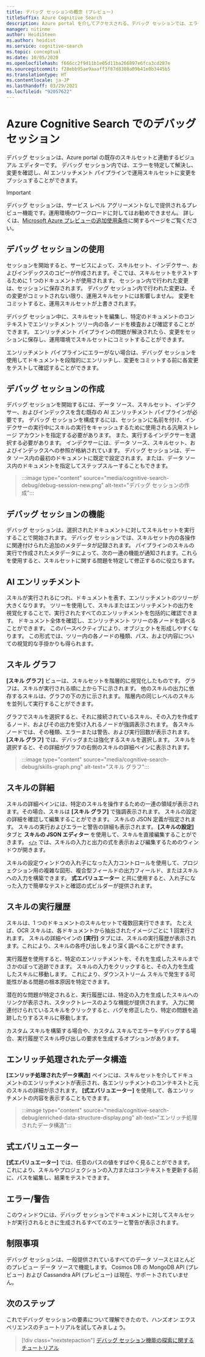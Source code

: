 ```yaml
---
title: デバッグ セッションの概念 (プレビュー)
titleSuffix: Azure Cognitive Search
description: Azure portal を介してアクセスされる、デバッグ セッションでは、エラーを特定して修正し、変更を確認し、AI エンリッチメント パイプラインでスキルセットに変更をプッシュできる環境などの IDE が提供されます。 デバッグ セッションはプレビュー段階です。
manager: nitinme
author: HeidiSteen
ms.author: heidist
ms.service: cognitive-search
ms.topic: conceptual
ms.date: 10/05/2020
ms.openlocfilehash: f666cc2f9d11b1e05d11ba266897e6fca3cd287e
ms.sourcegitcommit: f28ebb95ae9aaaff3f87d8388a09b41e0b3445b5
ms.translationtype: HT
ms.contentlocale: ja-JP
ms.lasthandoff: 03/29/2021
ms.locfileid: "92057622"
---
```

# <a name="debug-sessions-in-azure-cognitive-search"></a>Azure Cognitive Search でのデバッグ セッション

デバッグ セッションは、Azure portal の既存のスキルセットと連動するビジュアル エディターです。 デバッグ セッション内では、エラーを特定して解決し、変更を確認し、AI エンリッチメント パイプラインで運用スキルセットに変更をプッシュすることができます。

> [!Important]
> デバッグ セッションは、サービス レベル アグリーメントなしで提供されるプレビュー機能です。運用環境のワークロードに対してはお勧めできません。 詳しくは、[Microsoft Azure プレビューの追加使用条件](https://azure.microsoft.com/support/legal/preview-supplemental-terms/)に関するページをご覧ください。
>

## <a name="using-debug-sessions"></a>デバッグ セッションの使用

セッションを開始すると、サービスによって、スキルセット、インデクサー、およびインデックスのコピーが作成されます。そこでは、スキルセットをテストするために 1 つのドキュメントが使用されます。 セッション内で行われた変更は、セッションに保存されます。 デバッグ セッション内で行われた変更は、その変更がコミットされない限り、運用スキルセットには影響しません。 変更をコミットすると、運用スキルセットが上書きされます。

デバッグ セッション中に、スキルセットを編集し、特定のドキュメントのコンテキストでエンリッチメント ツリー内の各ノードを検査および確認することができます。 エンリッチメント パイプラインの問題が解決されたら、変更をセッションに保存し、運用環境でスキルセットにコミットすることができます。 

エンリッチメント パイプラインにエラーがない場合は、デバッグ セッションを使用してドキュメントを段階的にエンリッチし、変更をコミットする前に各変更をテストして確認することができます。

## <a name="creating-a-debug-session"></a>デバッグ セッションの作成

デバッグ セッションを開始するには、データ ソース、スキルセット、インデクサー、およびインデックスを含む既存の AI エンリッチメント パイプラインが必要です。 デバッグ セッションを構成するには、セッションに名前を付け、インデクサーの実行中にスキルの実行をキャッシュするために使用される汎用ストレージ アカウントを指定する必要があります。 また、実行するインデクサーを選択する必要があります。 インデクサーには、データ ソース、スキルセット、およびインデックスへの参照が格納されています。 デバッグ セッションは、データ ソース内の最初のドキュメントに既定で設定されます。または、データ ソース内のドキュメントを指定してステップスルーすることもできます。

> :::image type="content" source="media/cognitive-search-debug/debug-session-new.png" alt-text="デバッグ セッションの作成":::

## <a name="debug-session-features"></a>デバッグ セッションの機能

デバッグ セッションは、選択されたドキュメントに対してスキルセットを実行することで開始されます。 デバッグ セッションでは、スキルセット内の各操作に関連付けられた追加のメタデータが記録されます。 パイプラインのスキルの実行で作成されたメタデータによって、次の一連の機能が通知されます。これらを使用すると、スキルセットに関する問題を特定して修正するのに役立ちます。

## <a name="ai-enrichments"></a>AI エンリッチメント

スキルが実行されるにつれ、ドキュメントを表す、エンリッチメントのツリーが大きくなります。 ツリーを使用して、スキルまたはエンリッチメントの出力を視覚化することで、実行されたすべてのエンリッチメントを包括的に確認できます。 ドキュメント全体を確認し、エンリッチメント ツリーの各ノードを調べることができます。 このパースペクティブにより、オブジェクトを形成しやすくなります。 この形式では、ツリー内の各ノードの種類、パス、および内容についての視覚的な手掛かりも得られます。

## <a name="skill-graph"></a>スキル グラフ

**[スキル グラフ]** ビューは、スキルセットを階層的に視覚化したものです。 グラフは、スキルが実行される順に上から下に示されます。 他のスキルの出力に依存するスキルは、グラフの下の方に示されます。 階層内の同じレベルのスキルを並列して実行することができます。 

グラフでスキルを選択すると、それに接続されているスキル、その入力を作成するノード、およびその出力を受け入れるノードが強調表示されます。 各スキル ノードでは、その種類、エラーまたは警告、および実行回数が表示されます。 **[スキル グラフ]** では、デバッグまたは強化するスキルを選択します。 スキルを選択すると、その詳細がグラフの右側のスキルの詳細ペインに表示されます。

> :::image type="content" source="media/cognitive-search-debug/skills-graph.png" alt-text="スキル グラフ":::

## <a name="skill-details"></a>スキルの詳細

スキルの詳細ペインには、特定のスキルを操作するための一連の領域が表示されます。その場合、スキルは **[スキル グラフ]** で強調表示されます。 スキルの設定の詳細を確認して編集することができます。 スキルの JSON 定義が指定されます。 スキルの実行およびエラーと警告の詳細も表示されます。 **[スキルの設定]** タブと **スキルの JSON エディター** を使用して、スキルを直接編集することができます。 [`</>`](#expression-evaluator) では、スキルの入力と出力の式を表示および編集するためのウィンドウが開きます。

スキルの設定ウィンドウの入れ子になった入力コントロールを使用して、プロジェクション用の複雑な図形、複合型フィールドの出力フィールド、またはスキルへの入力を構築できます。 **式エバリュエーター** と共に使用すると、入れ子になった入力で簡単なテストと確認の式ビルダーが提供されます。

## <a name="skill-execution-history"></a>スキルの実行履歴

スキルは、1 つのドキュメントのスキルセットで複数回実行できます。 たとえば、OCR スキルは、各ドキュメントから抽出されたイメージごとに 1 回実行されます。 スキルの詳細ペインの **[実行]** タブには、スキルの実行履歴が表示されます。これにより、スキルの各呼び出しをより深く調べることができます。 

実行履歴を使用すると、特定のエンリッチメントを、それを生成したスキルまでさかのぼって追跡できます。 スキルの入力をクリックすると、その入力を生成したスキルに移動します。 これにより、ダウンストリーム スキルで発生する可能性がある問題の根本原因を特定できます。 

潜在的な問題が特定されると、実行履歴には、特定の入力を生成したスキルへのリンクが表示され、スタックトレースのような機能が提供されます。 入力に関連付けられているスキルをクリックすると、バグを修正したり、特定の問題を追跡したりするスキルに移動します。

カスタム スキルを構築する場合や、カスタム スキルでエラーをデバッグする場合、実行履歴でスキル呼び出しの要求を生成するオプションがあります。

## <a name="enriched-data-structure"></a>エンリッチ処理されたデータ構造

**[エンリッチ処理されたデータ構造]** ペインには、スキルセットを介してドキュメントのエンリッチメントが表示され、各エンリッチメントのコンテキストと元のスキルの詳細が示されます。 **[式エバリュエーター]** を使用して、各エンリッチメントの内容を表示することもできます。

> :::image type="content" source="media/cognitive-search-debug/enriched-data-structure-display.png" alt-text="エンリッチ処理されたデータ構造":::

## <a name="expression-evaluator"></a>式エバリュエーター

**[式エバリュエーター]** では、任意のパスの値をすばやく見ることができます。 これにより、スキルやプロジェクションの入力またはコンテキストを更新する前に、パスを編集し、結果をテストできます。

## <a name="errorswarnings"></a>エラー/警告

このウィンドウには、デバッグ セッションでドキュメントに対してスキルセットが実行されるときに生成されるすべてのエラーと警告が表示されます。

## <a name="limitations"></a>制限事項

デバッグ セッションは、一般提供されているすべてのデータ ソースとほとんどのプレビュー データ ソースで機能します。 Cosmos DB の MongoDB API (プレビュー) および Cassandra API (プレビュー) は現在、サポートされていません。

## <a name="next-steps"></a>次のステップ

これでデバッグ セッションの要素について理解できたので、ハンズオン エクスペリエンスのチュートリアルを試してみましょう。

> [!div class="nextstepaction"]
> [デバッグ セッション機能の探索に関するチュートリアル](./cognitive-search-tutorial-debug-sessions.md)